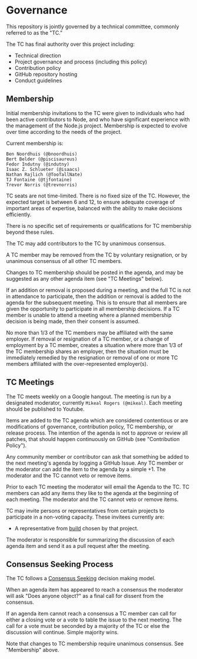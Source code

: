 # Governance

This repository is jointly governed by a technical committee, commonly
referred to as the "TC."

The TC has final authority over this project including:

* Technical direction
* Project governance and process (including this policy)
* Contribution policy
* GitHub repository hosting
* Conduct guidelines

## Membership

Initial membership invitations to the TC were given to individuals who
had been active contributors to Node, and who have significant
experience with the management of the Node.js project.  Membership is
expected to evolve over time according to the needs of the project.

Current membership is:

```
Ben Noordhuis (@bnoordhuis)
Bert Belder (@piscisaureus)
Fedor Indutny (@indutny)
Isaac Z. Schlueter (@isaacs)
Nathan Rajlich (@TooTallNate)
TJ Fontaine (@tjfontaine)
Trevor Norris (@trevnorris)
```

TC seats are not time-limited.  There is no fixed size of the TC.
However, the expected target is between 6 and 12, to ensure adequate
coverage of important areas of expertise, balanced with the ability to
make decisions efficiently.

There is no specific set of requirements or qualifications for TC
membership beyond these rules.

The TC may add contributors to the TC by unanimous consensus.

A TC member may be removed from the TC by voluntary resignation, or by
unanimous consensus of all other TC members.

Changes to TC membership should be posted in the agenda, and may be
suggested as any other agenda item (see "TC Meetings" below).

If an addition or removal is proposed during a meeting, and the full
TC is not in attendance to participate, then the addition or removal
is added to the agenda for the subsequent meeting.  This is to ensure
that all members are given the opportunity to participate in all
membership decisions.  If a TC member is unable to attend a meeting
where a planned membership decision is being made, then their consent
is assumed.

No more than 1/3 of the TC members may be affiliated with the same
employer.  If removal or resignation of a TC member, or a change of
employment by a TC member, creates a situation where more than 1/3 of
the TC membership shares an employer, then the situation must be
immediately remedied by the resignation or removal of one or more TC
members affiliated with the over-represented employer(s).

## TC Meetings

The TC meets weekly on a Google hangout. The meeting is run by a
designated moderator, currently `Mikeal Rogers (@mikeal)`. Each
meeting should be published to Youtube.

Items are added to the TC agenda which are considered contentious or
are modifications of governance, contribution policy, TC membership,
or release process. The intention of the agenda is not to approve or
review all patches, that should happen continuously on GitHub (see
"Contribution Policy").

Any community member or contributor can ask that something be added to
the next meeting's agenda by logging a GitHub Issue. Any TC member or
the moderator can add the item to the agenda by a simple +1. The
moderator and the TC cannot veto or remove items.

Prior to each TC meeting the moderator will email the Agenda to the
TC. TC members can add any items they like to the agenda at the
beginning of each meeting. The moderator and the TC cannot veto or
remove items.

TC may invite persons or representatives from certain projects to
participate in a non-voting capacity. These invitees currently are:

* A representative from [build](https://github.com/node-forward/build)
  chosen by that project.

The moderator is responsible for summarizing the discussion of each
agenda item and send it as a pull request after the meeting.

## Consensus Seeking Process

The TC follows a [Consensus
Seeking](http://en.wikipedia.org/wiki/Consensus-seeking_decision-making)
decision making model.

When an agenda item has appeared to reach a consensus the moderator
will ask "Does anyone object?" as a final call for dissent from the
consensus.

If an agenda item cannot reach a consensus a TC member can call for
either a closing vote or a vote to table the issue to the next
meeting. The call for a vote must be seconded by a majority of the TC
or else the discussion will continue. Simple majority wins.

Note that changes to TC membership require unanimous consensus.  See
"Membership" above.
